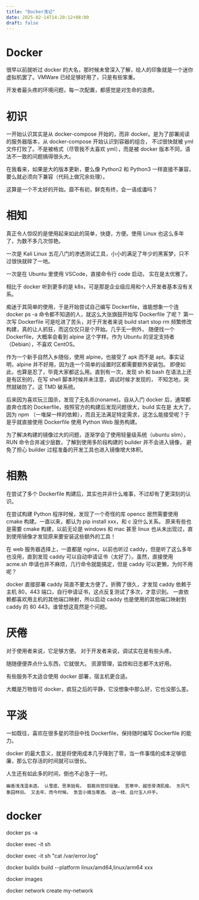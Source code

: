 ```yaml
---
title: "Docker浅记"
date: 2025-02-14T14:20:12+08:00
draft: false
---
```

# Docker
很早以前就听过 docker 的大名，那时候未曾深入了解，给人的印象就是一个迷你虚拟机罢了。VMWare 已经足够好用了，只是有些笨重。

开发者最头疼的环境问题，每一次配置，都感觉是对生命的浪费。

# 初识
一开始认识其实是从 docker-compose 开始的，而非 docker。是为了部署阅读的服务器版本，从 docker-compose 开始认识到容器的组合，
不过很快就被 yml 文件打败了。不是被格式（尽管我不太喜欢 yml），而是被 docker 版本不同，语法不一致的问题搞得很头大。

在我看来，如果是大的版本更新，要么像 Python2 和 Python3 一样直接不兼容，要么就必须向下兼容（代码上做冗余处理）。

这算是一个不太好的开始。靡不有初，鲜克有终，会一语成谶吗？

# 相知
真正令人惊叹的是使用起来如此的简单，快捷，方便。使用 Linux 也这么多年了，为数不多几次惊艳。

一次是 Kali Linux 五花八门的渗透测试工具，小小的满足了年少的黑客梦，只不过很快就碎了一地。

一次是在 Ubuntu 里使用 VSCode，直接命令行 code 启动， 实在是太优雅了。

相比于 docker 听到更多的是 k8s，可是那是企业级应用和个人开发者基本没有关系。

痴迷于其简单的使用，于是开始尝试自己编写 Dockerfile，谁能想象一个连 docker ps -a 命令都不知道的人，就这么大张旗鼓开始写 Dockerfile 了呢？
第一次写 Dockerfile 可是吃进了苦头，对于开发者来说 build start stop rm 频繁修改构建，真的让人抓狂，而这仅仅只是个开始。几乎无一例外，
随便找一个 Dockerfile，大概率会看到 alpine 这个字样。作为 Ubuntu 的坚定支持者（Debian），不喜欢 CentOS。

作为一个新手自然入乡随俗，使用 alpine，也接受了 apk 而不是 apt。事实证明，alpine 并不好用，因为连一个简单的设置时区都需要额外安装包。
即便如此，也算是忍了，毕竟大家都这么用。直到有一次，发现 sh 和 bash 在语法上还是有区别的，在写 shell 脚本时候并未注意，调试时候才发现的，
不知怎地，突然就破防了。这 TMD 破系统。

后来因为喜欢玩三国杀，发现了无名杀(noname)。自从入门 docker 后，通常都直奔仓库的 Dockerfile，按照官方的构建后发现问题很大，build 实在是
太大了，因为 npm （一堆屎一样的依赖），而且无法满足特定需求，这怎么能接受呢？于是乎就直接使用 Dockerfile 使用 Python Web 服务构建。

为了解决构建的镜像过大的问题，逐渐学会了使用轻量级系统（ubuntu slim），RUN 命令合并减少层数，了解到使用多阶段构建的 builder 并不会进入镜像，
避免了担心 builder 过程准备的开发工具也进入镜像增大体积。

# 相熟
在尝试了多个 Dockerfile 构建后，其实也并非什么难事，不过却有了更深刻的认识。

在尝试构建 Python 程序时候，发现了一个奇怪的库 opencc 居然需要使用 cmake 构建。一直以来，都认为 pip install xxx，和 c 没什么关系。
原来有些也是需要 cmake 构建，以前无论是 windows 和 mac 甚至 linux 也从未出现过，直到使用镜像才发现原来要安装这些额外的工具！

在 web 服务器选择上，一直都是 nginx，以前也听过 caddy，但是听了这么多年也没用，直到发现 caddy 可以自动申请证书（太好了）。虽然，直接使用
acme.sh 申请也并不麻烦，几行命令就能搞定，但是 caddy 可以更懒，为何不用呢？

docker 直接部署 caddy 简直不要太方便了。折腾了很久，才发现 caddy 依赖于主机 80，443 端口，自行申请证书，这点反复测试了多次，才意识到。
一直依赖都喜欢用主机的其他端口映射，所以启动 caddy 也是使用的其他端口映射到 caddy 的 80 443，谁曾想这竟然是个问题。

# 厌倦
对于使用者来说，它足够方便。 对于开发者来说，调试实在是有些头疼。

随随便便弄点什么东西，它就很大。 资源管理，监控和日志都不太好用。

有些服务不太适合使用 docker 部署，宿主机更合适。

大概是万物皆可 docker，疯狂之后的平静，它没想象中那么好，它也没那么差。
# 平淡
一如既往，喜欢在很多星的项目中找 Dockerfile，保持随时编写 Dockerfile 的能力。

docker 的最大意义，就是将使用成本几乎降到了零，当一件事情的成本足够低廉，那么它存活的时间就可以很长。

人生还有如此多的时间，倒也不必急于一时。

``
幽香浅浅湿未透。 认雪底、思来始有。 翦裁尚觉琼瑶皱。 苦寒中、越恁骨清肌瘦。 东风气象园林旧。 又去年、而今时候。 急宜小摘当尊酒。 选一枝、且付玉人纤手。
``
# docker
docker ps -a

docker exec -it sh

docker exec -it sh "cat /var/error.log"

docker buildx build --platform linux/amd64,linux/arm64 xxx

docker images

docker network create my-network 

